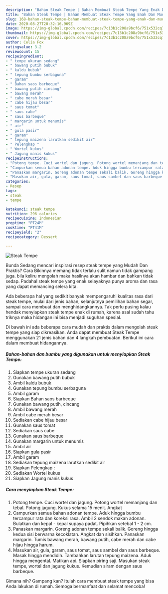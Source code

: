 ```yaml
---
description: "Bahan Steak Tempe | Bahan Membuat Steak Tempe Yang Enak Dan Mudah"
title: "Bahan Steak Tempe | Bahan Membuat Steak Tempe Yang Enak Dan Mudah"
slug: 168-bahan-steak-tempe-bahan-membuat-steak-tempe-yang-enak-dan-mudah
date: 2020-08-27T20:32:16.969Z
image: https://img-global.cpcdn.com/recipes/7c13b1c208a9bcf6/751x532cq70/steak-tempe-foto-resep-utama.jpg
thumbnail: https://img-global.cpcdn.com/recipes/7c13b1c208a9bcf6/751x532cq70/steak-tempe-foto-resep-utama.jpg
cover: https://img-global.cpcdn.com/recipes/7c13b1c208a9bcf6/751x532cq70/steak-tempe-foto-resep-utama.jpg
author: Celia Fox
ratingvalue: 3.2
reviewcount: 15
recipeingredient:
- " tempe ukuran sedang"
- " bawang putih bubuk"
- " kaldu bubuk"
- " tepung bumbu serbaguna"
- " garam"
- " Bahan saos barbeque"
- " bawang putih cincang"
- " bawang merah"
- " cabe merah besar"
- " cabe hijau besar"
- " saus tomat"
- " saus cabe"
- " saus barbeque"
- " margarin untuk menumis"
- " air"
- " gula pasir"
- " garam"
- " tepung maizena larutkan sedikit air"
- " Pelengkap "
- " Wortel kukus"
- " Jagung manis kukus"
recipeinstructions:
- "Potong tempe. Cuci wortel dan jagung. Potong wortel memanjang dan tebal. Potong jagung. Kukus selama 15 menit. Angkat"
- "Campurkan semua bahan adonan tempe. Aduk hingga bumbu tercampur rata dan koreksi rasa. Ambil 2 sendok makan adonan. Bulatkan dan kepal - kepal supaya padat. Pipihkan setebal 1 - 2 cm."
- "Panaskan margarin. Goreng adonan tempe sekali balik. Goreng hingga kedua sisi berwarna kecoklatan. Angkat dan sisihkan. Panaskan margarin. Tumis bawang merah, bawang putih, cabe merah dan cabe hijau hingga harum."
- "Masukan air, gula, garam, saus tomat, saus sambel dan saus barbeque. Masak hingga mendidih. Tambahkan larutan tepung maizena. Aduk hingga mengental. Matikan api. Siapkan piring saji. Masukan steak tempe, wortel dan jagung kukus. Kemudian siram dengan saus barbeque."
categories:
- Resep
tags:
- steak
- tempe

katakunci: steak tempe 
nutrition: 296 calories
recipecuisine: Indonesian
preptime: "PT24M"
cooktime: "PT41M"
recipeyield: "2"
recipecategory: Dessert

---
```



![Steak Tempe](https://img-global.cpcdn.com/recipes/7c13b1c208a9bcf6/751x532cq70/steak-tempe-foto-resep-utama.jpg)

Bunda Sedang mencari inspirasi resep steak tempe yang Mudah Dan Praktis? Cara Bikinnya memang tidak terlalu sulit namun tidak gampang juga. bila keliru mengolah maka hasilnya akan hambar dan bahkan tidak sedap. Padahal steak tempe yang enak selayaknya punya aroma dan rasa yang dapat memancing selera kita.

Ada beberapa hal yang sedikit banyak mempengaruhi kualitas rasa dari steak tempe, mulai dari jenis bahan, selanjutnya pemilihan bahan segar, sampai cara membuat dan menghidangkannya. Tak perlu pusing kalau hendak menyiapkan steak tempe enak di rumah, karena asal sudah tahu triknya maka hidangan ini bisa menjadi suguhan spesial.




Di bawah ini ada beberapa cara mudah dan praktis dalam mengolah steak tempe yang siap dikreasikan. Anda dapat membuat Steak Tempe menggunakan 21 jenis bahan dan 4 langkah pembuatan. Berikut ini cara dalam membuat hidangannya.

<!--inarticleads1-->

##### Bahan-bahan dan bumbu yang digunakan untuk menyiapkan Steak Tempe:

1. Siapkan  tempe ukuran sedang
1. Gunakan  bawang putih bubuk
1. Ambil  kaldu bubuk
1. Gunakan  tepung bumbu serbaguna
1. Ambil  garam
1. Siapkan  Bahan saos barbeque
1. Gunakan  bawang putih, cincang
1. Ambil  bawang merah
1. Ambil  cabe merah besar
1. Sediakan  cabe hijau besar
1. Gunakan  saus tomat
1. Sediakan  saus cabe
1. Gunakan  saus barbeque
1. Gunakan  margarin untuk menumis
1. Ambil  air
1. Siapkan  gula pasir
1. Ambil  garam
1. Sediakan  tepung maizena larutkan sedikit air
1. Siapkan  Pelengkap :
1. Sediakan  Wortel kukus
1. Siapkan  Jagung manis kukus




<!--inarticleads2-->

##### Cara menyiapkan Steak Tempe:

1. Potong tempe. Cuci wortel dan jagung. Potong wortel memanjang dan tebal. Potong jagung. Kukus selama 15 menit. Angkat
1. Campurkan semua bahan adonan tempe. Aduk hingga bumbu tercampur rata dan koreksi rasa. Ambil 2 sendok makan adonan. Bulatkan dan kepal - kepal supaya padat. Pipihkan setebal 1 - 2 cm.
1. Panaskan margarin. Goreng adonan tempe sekali balik. Goreng hingga kedua sisi berwarna kecoklatan. Angkat dan sisihkan. Panaskan margarin. Tumis bawang merah, bawang putih, cabe merah dan cabe hijau hingga harum.
1. Masukan air, gula, garam, saus tomat, saus sambel dan saus barbeque. Masak hingga mendidih. Tambahkan larutan tepung maizena. Aduk hingga mengental. Matikan api. Siapkan piring saji. Masukan steak tempe, wortel dan jagung kukus. Kemudian siram dengan saus barbeque.




Gimana nih? Gampang kan? Itulah cara membuat steak tempe yang bisa Anda lakukan di rumah. Semoga bermanfaat dan selamat mencoba!
